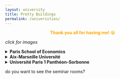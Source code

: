 ```yaml
---
layout: university
title: Pretty Buildings
permalink: /universities/
---
```


<center><span style="color:orange"><b>Thank you all for having me!</b> &#128513;
</span></center>

<left><i>click for images</i></left>

<details>
<summary><b>Paris School of Economics</b></summary>
Building shared by PSE and ENS.<br/>
<img src="{{site.baseurl}}/assets/images/university_buildings/PSE/PSE_1.jpg" alt="PSE" width="500"/>
<img src="{{site.baseurl}}/assets/images/university_buildings/PSE/PSE_2.jpg" alt="PSE" width="500"/><br/>
Stunning view of Paris from the 6<sup>th</sup> floor. <br/>
<img src="{{site.baseurl}}/assets/images/university_buildings/PSE/PSE_6f_view.jpg" alt="PSE view" width="500"/>
<img src="{{site.baseurl}}/assets/images/university_buildings/PSE/PSE_garden.jpg" alt="PSE garden" width="500"/><br/>
<p style="margin: -15px 0px 10px 0px">I really enjoyed my stay here. I certainly miss this view and all the lunches in the garden.</p>
</details>

<details>
<summary><b>Aix-Marseille Université</b></summary>
The 'old'(?) AMSE building.<br/>
<img src="{{site.baseurl}}/assets/images/university_buildings/AMSE/AMSE_3.jpg" alt="AMSE" width="500"/><br/>
<img src="{{site.baseurl}}/assets/images/university_buildings/AMSE/AMSE_1.jpg" alt="AMSE MEGA" width="500"/>
<img src="{{site.baseurl}}/assets/images/university_buildings/AMSE/AMSE_2.jpg" alt="AMSE MEGA" width="500"/><br/>
<p style="margin: -15px 0px 10px 0px">Was lucky to present at the new AMSE building (MEGA), construction works were going on during my presentation!</p>
</details>

<details>
<summary><b>Université Paris 1 Panthéon-Sorbonne</b></summary>
<i>pictures to come</i>
<!--<center><img src="{{site.baseurl}}/assets/images/university_buildings/AMSE/AMSE_3.jpg" alt="AMSE" width="500"/></center>-->
<!--<center>The MSE building has a very interesting fire escape.</center>-->
</details>

<left>do you want to see the seminar rooms?</left>
